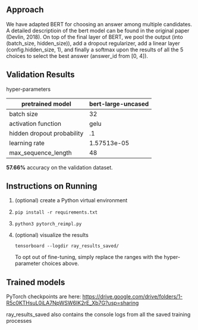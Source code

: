 ## Approach

We have adapted BERT for choosing an answer among multiple candidates. A detailed descriptioin of the bert model can be found in the original paper (Devlin, 2018). On top of the final layer of BERT, we pool the output (into (batch_size, hidden_size)), add a dropout regularizer, add a linear layer (config.hidden_size, 1), and finally a softmax upon the results of all the 5 choices to select the best answer (answer_id from [0, 4]).

## Validation Results

hyper-parameters

| pretrained model           | bert-large-uncased |
| -------------------------- | ------------------ |
| batch size                 | 32                 |
| activation function        | gelu               |
| hidden dropout probability | .1                 |
| learning rate              | 1.57513e-05        |
| max_sequence_length        | 48                 |

**57.66%** accuracy on the validation dataset.

## Instructions on Running

1. (optional) create a Python virtual environment

2. `pip install -r requirements.txt`

3. `python3 pytorch_reimpl.py`

4. (optional) visualize the results

    `tensorboard --logdir ray_results_saved/`

   

   To opt out of fine-tuning, simply replace the ranges with the hyper-parameter choices above.

## Trained models 

PyTorch checkpoints are here: https://drive.google.com/drive/folders/1-R5c0KTHsuL0iLA7NpWSW6IK2rE_Xb7G?usp=sharing

ray_results_saved also contains the console logs from all the saved training processes
